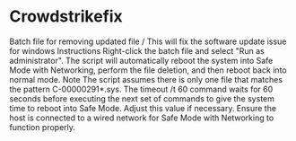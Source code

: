 # Crowdstrikefix
Batch file for removing updated file / This will fix the software update issue for windows 
Instructions
Right-click the batch file and select "Run as administrator".
The script will automatically reboot the system into Safe Mode with Networking, perform the file deletion, and then reboot back into normal mode.
Note
The script assumes there is only one file that matches the pattern C-00000291*.sys.
The timeout /t 60 command waits for 60 seconds before executing the next set of commands to give the system time to reboot into Safe Mode. Adjust this value if necessary.
Ensure the host is connected to a wired network for Safe Mode with Networking to function properly.
